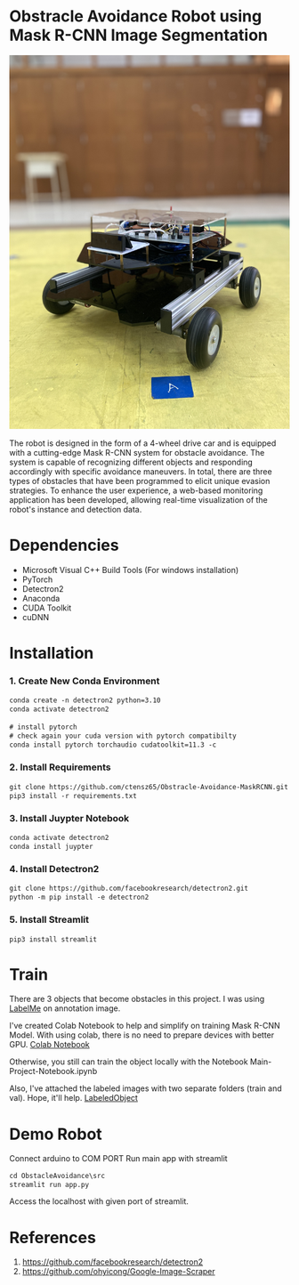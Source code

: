 # Obstracle Avoidance Robot using Mask R-CNN Image Segmentation

<img src="https://raw.githubusercontent.com/ctensz65/InstanceSegmentation/main/photos_colab/IMG_3123.jpg">

The robot is designed in the form of a 4-wheel drive car and is equipped with a cutting-edge Mask R-CNN system for obstacle avoidance. The system is capable of recognizing different objects and responding accordingly with specific avoidance maneuvers. In total, there are three types of obstacles that have been programmed to elicit unique evasion strategies. To enhance the user experience, a web-based monitoring application has been developed, allowing real-time visualization of the robot's instance and detection data.

# Dependencies

- Microsoft Visual C++ Build Tools (For windows installation)
- PyTorch
- Detectron2
- Anaconda
- CUDA Toolkit
- cuDNN

# Installation

### 1. Create New Conda Environment

```
conda create -n detectron2 python=3.10
conda activate detectron2

# install pytorch
# check again your cuda version with pytorch compatibilty
conda install pytorch torchaudio cudatoolkit=11.3 -c
```

### 2. Install Requirements

```
git clone https://github.com/ctensz65/Obstracle-Avoidance-MaskRCNN.git
pip3 install -r requirements.txt
```

### 3. Install Juypter Notebook

```
conda activate detectron2
conda install juypter
```

### 4. Install Detectron2

```
git clone https://github.com/facebookresearch/detectron2.git
python -m pip install -e detectron2
```

### 5. Install Streamlit

```
pip3 install streamlit
```

# Train

There are 3 objects that become obstacles in this project. I was using [LabelMe](https://github.com/wkentaro/labelme) on annotation image.

I've created Colab Notebook to help and simplify on training Mask R-CNN Model. With using colab, there is no need to prepare devices with better GPU.
[Colab Notebook](https://colab.research.google.com/drive/16vrmhOQQQ57TF1HTYZ7Hvblm2xW0IKE9?usp=share_link)

Otherwise, you still can train the object locally with the Notebook Main-Project-Notebook.ipynb

Also, I've attached the labeled images with two separate folders (train and val). Hope, it'll help.
[LabeledObject](https://drive.google.com/file/d/18CHMTPAPgW4E0bYBa1YE0qFrjik-afo4/view?usp=share_link)

# Demo Robot

Connect arduino to COM PORT
Run main app with streamlit

```
cd ObstacleAvoidance\src
streamlit run app.py
```

Access the localhost with given port of streamlit.

# References

1. https://github.com/facebookresearch/detectron2
2. https://github.com/ohyicong/Google-Image-Scraper

